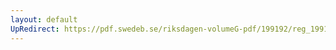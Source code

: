 ```yaml
---
layout: default
UpRedirect: https://pdf.swedeb.se/riksdagen-volumeG-pdf/199192/reg_199192/reg_199192_0196.pdf
---
```

